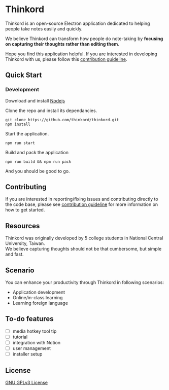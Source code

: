 # Thinkord
<!-- <img src="./app/asset/thinkord.png" width="600"> -->

Thinkord is an open-source Electron application dedicated to helping people take notes easily and quickly.

We believe Thinkord can transform how people do note-taking by **focusing on capturing their thoughts rather than editing them**.

Hope you find this application helpful. If you are interested in developing Thinkord with us, please follow this [contribution guideline](#contributing).

## Quick Start

### Development
Download and install <a href="https://nodejs.org/en/download/">Nodejs</a> 

Clone the repo and install its dependancies.
```
git clone https://github.com/thinkord/thinkord.git
npm install
```

Start the application.
```
npm run start
```

Build and pack the application
```
npm run build && npm run pack
```
And you should be good to go.

<!-- ### Installation
Navigate to our <a href="https://thinkord.github.io/thinkord/">official website</a> to download Thinkord specific to your platforms (Windows, Linux etc.). -->

## Contributing
If you are interested in reporting/fixing issues and contributing directly to the code base, please see <a href="docs/contributing.md">contribution guideline</a> for more information on how to get started.

## Resources
Thinkord was originally developed by 5 college students in National Central University, Taiwan.  
We believe capturing thoughts should not be that cumbersome, but simple and fast. 

## Scenario
You can enhance your productivity through Thinkord in following scenarios: 
- Application development
- Online/in-class learning
- Learning foreign language
<!-- <a href="https://thinkord.github.io/thinkord/">Official website</a> -->

## To-do features
- [ ] media hotkey tool tip
- [ ] tutorial
- [ ] integration with Notion
- [ ] user management
- [ ] installer setup

## License
<a href="https://github.com/thinkord/thinkord/blob/master/LICENSE">GNU GPLv3 License</a>